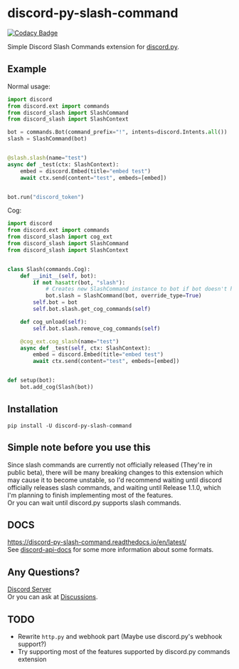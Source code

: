 # discord-py-slash-command

[![Codacy Badge](https://api.codacy.com/project/badge/Grade/224bdbe58f8f43f28a093a33a7546456)](https://app.codacy.com/gh/eunwoo1104/discord-py-slash-command?utm_source=github.com&utm_medium=referral&utm_content=eunwoo1104/discord-py-slash-command&utm_campaign=Badge_Grade_Settings)

Simple Discord Slash Commands extension for [discord.py](https://github.com/Rapptz/discord.py).

## Example
Normal usage:
```py
import discord
from discord.ext import commands
from discord_slash import SlashCommand
from discord_slash import SlashContext

bot = commands.Bot(command_prefix="!", intents=discord.Intents.all())
slash = SlashCommand(bot)


@slash.slash(name="test")
async def _test(ctx: SlashContext):
    embed = discord.Embed(title="embed test")
    await ctx.send(content="test", embeds=[embed])


bot.run("discord_token")
```

Cog:
```py
import discord
from discord.ext import commands
from discord_slash import cog_ext
from discord_slash import SlashCommand
from discord_slash import SlashContext


class Slash(commands.Cog):
    def __init__(self, bot):
        if not hasattr(bot, "slash"):
            # Creates new SlashCommand instance to bot if bot doesn't have.
            bot.slash = SlashCommand(bot, override_type=True)
        self.bot = bot
        self.bot.slash.get_cog_commands(self)

    def cog_unload(self):
        self.bot.slash.remove_cog_commands(self)

    @cog_ext.cog_slash(name="test")
    async def _test(self, ctx: SlashContext):
        embed = discord.Embed(title="embed test")
        await ctx.send(content="test", embeds=[embed])


def setup(bot):
    bot.add_cog(Slash(bot))

```

## Installation
`pip install -U discord-py-slash-command`

## Simple note before you use this
Since slash commands are currently not officially released (They're in public beta),
there will be many breaking changes to this extension which may cause it to become unstable, 
so I'd recommend waiting until discord officially releases slash commands,
and waiting until Release 1.1.0, which I'm planning to finish implementing most of the features.  
Or you can wait until discord.py supports slash commands.

## DOCS
https://discord-py-slash-command.readthedocs.io/en/latest/  
See [discord-api-docs](https://discord.com/developers/docs/interactions/slash-commands) for some more information
about some formats.

## Any Questions?
[Discord Server](https://discord.gg/KkgMBVuEkx)  
Or you can ask at [Discussions](https://github.com/eunwoo1104/discord-py-slash-command/discussions).

## TODO
- Rewrite `http.py` and webhook part (Maybe use discord.py's webhook support?)
- Try supporting most of the features supported by discord.py commands extension
